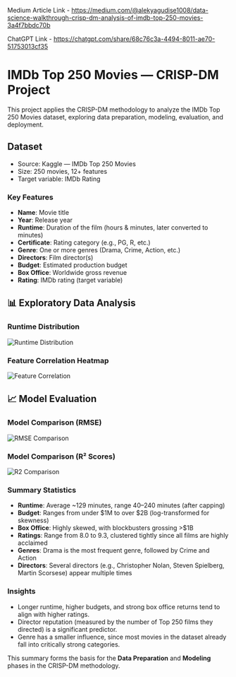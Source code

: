 Medium Article Link - https://medium.com/@alekyagudise1008/data-science-walkthrough-crisp-dm-analysis-of-imdb-top-250-movies-3a4f7bbdc70b

ChatGPT Link - https://chatgpt.com/share/68c76c3a-4494-8011-ae70-51753013cf35

# IMDb Top 250 Movies — CRISP-DM Project

This project applies the CRISP-DM methodology to analyze the IMDb Top 250 Movies dataset, exploring data preparation, modeling, evaluation, and deployment.

## Dataset
- Source: Kaggle — IMDb Top 250 Movies
- Size: 250 movies, 12+ features
- Target variable: IMDb Rating

###  Key Features
- **Name**: Movie title  
- **Year**: Release year  
- **Runtime**: Duration of the film (hours & minutes, later converted to minutes)  
- **Certificate**: Rating category (e.g., PG, R, etc.)  
- **Genre**: One or more genres (Drama, Crime, Action, etc.)  
- **Directors**: Film director(s)  
- **Budget**: Estimated production budget  
- **Box Office**: Worldwide gross revenue  
- **Rating**: IMDb rating (target variable)

## 📊 Exploratory Data Analysis

### Runtime Distribution
![Runtime Distribution](outputs/runtime_distribution.png)

### Feature Correlation Heatmap
![Feature Correlation](outputs/correlation_heatmap.png)


## 📈 Model Evaluation

### Model Comparison (RMSE)
![RMSE Comparison](outputs/model_comparison_rmse.png)

### Model Comparison (R² Scores)
![R2 Comparison](outputs/model_comparison_r2.png)

###  Summary Statistics
- **Runtime**: Average ~129 minutes, range 40–240 minutes (after capping)  
- **Budget**: Ranges from under $1M to over $2B (log-transformed for skewness)  
- **Box Office**: Highly skewed, with blockbusters grossing >$1B  
- **Ratings**: Range from 8.0 to 9.3, clustered tightly since all films are highly acclaimed  
- **Genres**: Drama is the most frequent genre, followed by Crime and Action  
- **Directors**: Several directors (e.g., Christopher Nolan, Steven Spielberg, Martin Scorsese) appear multiple times  

###  Insights
- Longer runtime, higher budgets, and strong box office returns tend to align with higher ratings.  
- Director reputation (measured by the number of Top 250 films they directed) is a significant predictor.  
- Genre has a smaller influence, since most movies in the dataset already fall into critically strong categories.  

This summary forms the basis for the **Data Preparation** and **Modeling** phases in the CRISP-DM methodology.

